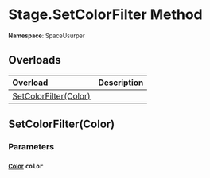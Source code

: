 # Stage.SetColorFilter Method

<small>**Namespace**: SpaceUsurper</small>

## Overloads

<div markdown="1" class="member-table">

| Overload | Description |
| :------- | ----------- |
| [SetColorFilter(Color)](#Color_) |  | 

</div>

## SetColorFilter(Color)
### Parameters
#### <small>[Color](https://docs.unity3d.com/ScriptReference/Color.html)</small> `color`

